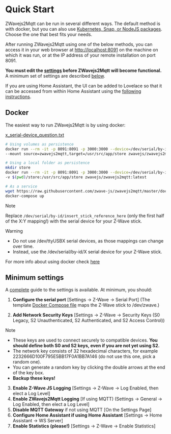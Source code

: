 # Quick Start

ZWavejs2Mqtt can be run in several different ways. The default method is with docker, but you can also use [Kubernetes, Snap, or NodeJS packages](getting-started/other-methods.md). Choose the one that best fits your needs.

After running ZWavejs2Mqtt using one of the below methods, you can access it in your web browser at <http://localhost:8091> on the machine on which it was run, or at the IP address of your remote installation on port 8091.

**You must edit the [settings](usage/setup.md) before ZWavejs2Mqtt will become functional.** A minimum set of settings are described [below](getting-started/quick-start?id=minimum-settings).

If you are using Home Assistant, the UI can be added to Lovelace so that it can be accessed from within Home Assistant using the [following instructions](homeassistant/accessing-lovelace.md).

## Docker

The easiest way to run ZWavejs2Mqtt is by using docker:

[x_serial-device_question.txt](https://github.com/zwave-js/zwavejs2mqtt/files/8965706/x_serial-device_question.txt)

```bash
# Using volumes as persistence
docker run --rm -it -p 8091:8091 -p 3000:3000 --device=/dev/serial/by-id/insert_stick_reference_here:/dev/zwave \
--mount source=zwavejs2mqtt,target=/usr/src/app/store zwavejs/zwavejs2mqtt:latest

# Using a local folder as persistence
mkdir store
docker run --rm -it -p 8091:8091 -p 3000:3000 --device=/dev/serial/by-id/insert_stick_reference_here:/dev/zwave \
-v $(pwd)/store:/usr/src/app/store zwavejs/zwavejs2mqtt:latest

# As a service
wget https://raw.githubusercontent.com/zwave-js/zwavejs2mqtt/master/docker/docker-compose.yml
docker-compose up
```

> [!NOTE]
> Replace `/dev/serial/by-id/insert_stick_reference_here` (only the first half of the X:Y mapping!) with the serial device for your Z-Wave stick.

> [!WARNING]
>
> - Do not use /dev/ttyUSBX serial devices, as those mappings can change over time.
> - Instead, use the /dev/serial/by-id/X serial device for your Z-Wave stick.

For more info about using docker check [here](getting-started/docker.md)

## Minimum settings

A [complete](usage/setup.md) guide to the settings is available. At minimum, you should:

1. **Configure the serial port** [Settings -> Z-Wave -> Serial Port] (The template [Docker Compose file](https://github.com/zwave-js/zwavejs2mqtt/blob/master/docker/docker-compose.yml) maps the Z-Wave stick to /dev/zwave.)

2. **Add Network Security Keys** [Settings -> Z-Wave -> Security Keys (S0 Legacy, S2 Unauthenticated, S2 Authenticated, and S2 Access Control))

> [!NOTE]
>
> - These keys are used to connect securely to compatible devices. **You should define both S0 and S2 keys, even if you are not yet using S2.**
> - The network key consists of 32 hexadecimal characters, for example 2232666D100F795E5BB17F0A1BB7A146 (do not use this one, pick a random one).
> - You can generate a random key by clicking the double arrows at the end of the key box.
> - **Backup these keys!**

3. **Enable Z-Wave JS Logging** [Settings -> Z-Wave -> Log Enabled, then elect a Log Level]
4. **Enable ZWavejs2Mqtt Logging** [If using MQTT) (Settings -> General -> Log Enabled, then elect a Log Level]
5. **Disable MQTT Gateway** if not using MQTT [On the Settings Page]
6. **Configure Home Assistant if using Home Assistant** [Settings -> Home Assistant -> WS Server]
7. **Enable Statistics (please!)** [Settings -> Z-Wave -> Enable Statistics]

